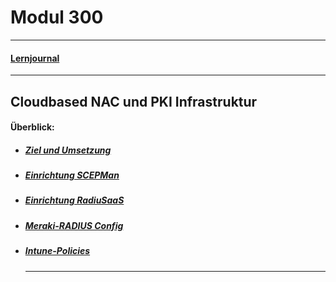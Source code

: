 # Modul 300

---

#### [Lernjournal]()

---

## Cloudbased NAC und PKI Infrastruktur

#### Überblick:

- ##### [Ziel und Umsetzung]()
- ##### [Einrichtung SCEPMan]()
- ##### [Einrichtung RadiuSaaS]()
- ##### [Meraki-RADIUS Config]()
- ##### [Intune-Policies]()




  ---


  

